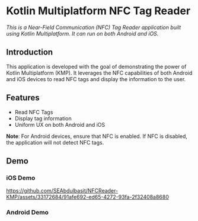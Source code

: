 # Kotlin Multiplatform NFC Tag Reader

_This is a Near-Field Communication (NFC) Tag Reader application built using Kotlin Multiplatform. It can run on both Android and iOS._

## Introduction
This application is developed with the goal of demonstrating the power of Kotlin Multiplatform (KMP). It leverages the NFC capabilities of both Android and iOS devices to read NFC tags and display the information to the user.

## Features
* Read NFC Tags
* Display tag information
* Uniform UX on both Android and iOS



**Note**: For Android devices, ensure that NFC is enabled. If NFC is disabled, the application will not detect NFC tags.


## Demo


### iOS Demo

https://github.com/SEAbdulbasit/NFCReader-KMP/assets/33172684/91afe692-ed65-4272-93fa-2f32408a8680


### Android Demo


